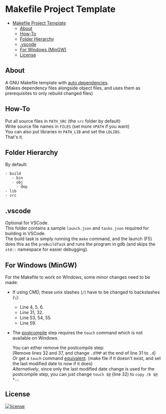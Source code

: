 
# Makefile Project Template

- [Makefile Project Template](#makefile-project-template)
  - [About](#about)
  - [How-To](#how-to)
  - [Folder Hierarchy](#folder-hierarchy)
  - [.vscode](#vscode)
  - [For Windows (MinGW)](#for-windows-mingw)
  - [License](#license)

## About

A GNU Makefile template with [auto dependencies](https://make.mad-scientist.net/papers/advanced-auto-dependency-generation).  
(Makes dependency files alongside object files, and uses them as prerequisites to only rebuild changed files)

## How-To

Put all source files in `PATH_SRC` (the `src` folder by default)  
Write source file names in `FILES` (set more `VPATH` if you want)  
You can also put libraries in `PATH_LIB` and set the `LDLIBS`.  
That's it.

## Folder Hierarchy

By default:

```text
- build
   - bin
   - obj
     - dep
- lib
- src
```

## .vscode

Optional for VSCode.  
This folder contains a sample `launch.json` and `tasks.json` required for building in VSCode.  
The build task is simply running the `make` command, and the launch (F5) does this as the `preBuildTask` and runs the program in gdb (and skips the `std::` namespace for easier debugging).

## For Windows (MinGW)

For the Makefile to work on Windows, some minor changes need to be made:

- If using CMD, these unix slashes (`/`) have to be changed to backslashes (`\`):

  - Line 4, 5, 6.
  - Line 31, 32.
  - Line 53, 54, 55.
  - Line 59.
  
- The [postcompile](http://make.mad-scientist.net/papers/advanced-auto-dependency-generation/#unusual) step requires the `touch` command which is not available on Windows.

    You can either remove the postcompile step:  
    [Remove lines 32 and 37, and change `.dTMP` at the end of line 31 to `.d`]  
    *Or* get a `touch` command [equivalent](https://stackoverflow.com/a/30019017). (make file if it doesn't exist, and set the last modified date to now if it does)  
    *Alternatively*, since only the last modified date change is used for the postcompile step, you can just change `touch $@` (line 32) to `copy /b $@ +,,`

## License

[![license](https://img.shields.io/badge/license-MIT-blue.svg?style=flat)](https://github.com/MisaghM/Makefile-Project-Template/blob/main/LICENSE "Repository License")
